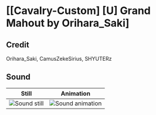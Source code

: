 # [\[Cavalry-Custom\] \[U\] Grand Mahout by Orihara_Saki]

## Credit

Orihara_Saki, CamusZekeSirius, SHYUTERz
	
## Sound

| Still | Animation |
| :---: | :-------: |
| ![Sound still](./Sound_000.png) | ![Sound animation](./Sound.gif) |
